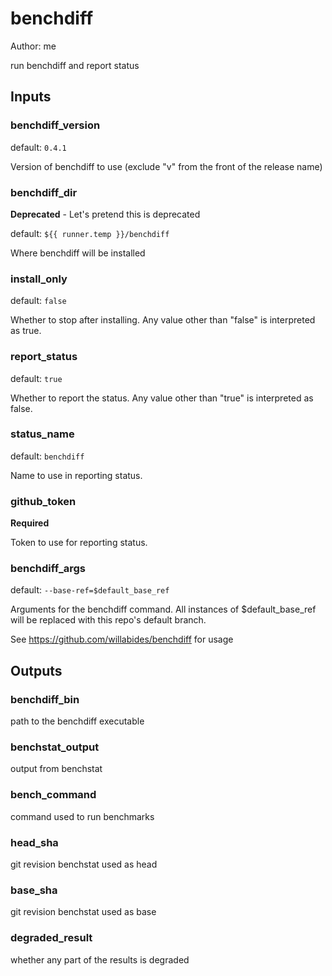 # benchdiff

Author: me

run benchdiff and report status

## Inputs

### benchdiff_version

default: `0.4.1`

Version of benchdiff to use (exclude "v" from the front of the release name)

### benchdiff_dir

__Deprecated__ - Let's pretend this is deprecated

default: `${{ runner.temp }}/benchdiff`

Where benchdiff will be installed

### install_only

default: `false`

Whether to stop after installing. Any value other than "false" is interpreted as true.

### report_status

default: `true`

Whether to report the status. Any value other than "true" is interpreted as false.

### status_name

default: `benchdiff`

Name to use in reporting status.

### github_token

__Required__

Token to use for reporting status.

### benchdiff_args

default: `--base-ref=$default_base_ref`

Arguments for the benchdiff command.
All instances of $default_base_ref will be replaced with this repo's default branch.

See https://github.com/willabides/benchdiff for usage


## Outputs

### benchdiff_bin

path to the benchdiff executable

### benchstat_output

output from benchstat

### bench_command

command used to run benchmarks

### head_sha

git revision benchstat used as head

### base_sha

git revision benchstat used as base

### degraded_result

whether any part of the results is degraded
